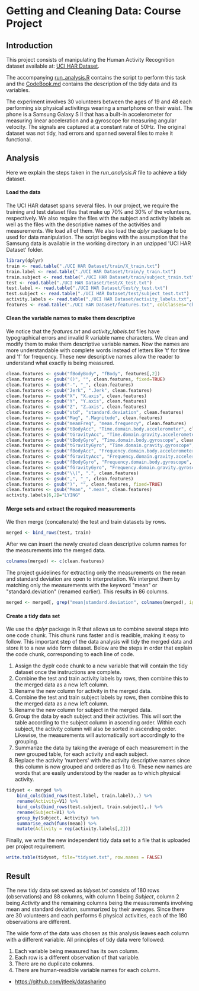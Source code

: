 # Getting and Cleaning Data: Course Project

## Introduction

This project consists of manipulating the Human Activity Recognition dataset available at: [UCI HAR Dataset](https://d396qusza40orc.cloudfront.net/getdata%2Fprojectfiles%2FUCI%20HAR%20Dataset.zip). 

The accompanying [run_analysis.R](https://github.com/saifs/GetCleanDataProject/blob/master/run_analysis.R) contains the script to perform this task and the [CodeBook.md](https://github.com/saifs/GetCleanDataProject/blob/master/CodeBook.md) contains the description of the tidy data and its variables.

The experiment involves 30 volunteers between the ages of 19 and 48 each performing six physical activitings wearing a smartphone on their waist. The phone is a Samsung Galaxy S II that has a built-in accelerometer for measuring linear acceleration and a gyroscope for measuring angular velocity. The signals are captured at a constant rate of 50Hz. The original dataset was not tidy, had errors and spanned several files to make it functional.

## Analysis

Here we explain the steps taken in the *run_analysis.R* file to achieve a tidy dataset.

#### Load the data 

The UCI HAR dataset spans several files. In our project, we require the training and test dataset files that make up 70% and 30% of the volunteers, respectively. We also require the files with the subject and activity labels as well as the files with the descriptive names of the activities and measurements. We load all of them. We also load the *dplyr* package to be used for data manipulation. The script begins with the assumption that the Samsung data is available in the working directory in an unzipped 'UCI HAR Dataset' folder.


```r
library(dplyr)
train <- read.table("./UCI HAR Dataset/train/X_train.txt")
train.label <- read.table("./UCI HAR Dataset/train/y_train.txt")
train.subject <- read.table("./UCI HAR Dataset/train/subject_train.txt")
test <- read.table("./UCI HAR Dataset/test/X_test.txt")
test.label <- read.table("./UCI HAR Dataset/test/y_test.txt")
test.subject <- read.table("./UCI HAR Dataset/test/subject_test.txt")
activity.labels <- read.table("./UCI HAR Dataset/activity_labels.txt", colClasses="character")
features <- read.table("./UCI HAR Dataset/features.txt", colClasses="character")
```

#### Clean the variable names to make them descriptive

We notice that the *features.txt* and *activity_labels.txt* files have typographical errors and invalid R variable name characters. We clean and modify them to make them descriptive variable names. Now the names are more understandable with complete words instead of letters like 't' for time and 'f' for frequency. These new descriptive names allow the reader to understand what exactly is being measured.


```r
clean.features <- gsub("fBodyBody", "fBody", features[,2])
clean.features <- gsub("()", "", clean.features, fixed=TRUE)
clean.features <- gsub("-", "_", clean.features)
clean.features <- gsub("Jerk", ".Jerk", clean.features)
clean.features <- gsub("X", "X.axis", clean.features)
clean.features <- gsub("Y", "Y.axis", clean.features)
clean.features <- gsub("Z", "Z.axis", clean.features)
clean.features <- gsub("std", "standard.deviation", clean.features)
clean.features <- gsub("Mag", ".Magnitude", clean.features)
clean.features <- gsub("meanFreq", "mean.frequency", clean.features)
clean.features <- gsub("tBodyAcc", "Time.domain.body.accelerometer", clean.features)
clean.features <- gsub("tGravityAcc", "Time.domain.gravity.accelerometer", clean.features)
clean.features <- gsub("tBodyGyro", "Time.domain.body.gyroscope", clean.features)
clean.features <- gsub("tGravityGyro", "Time.domain.gravity.gyroscope", clean.features)
clean.features <- gsub("fBodyAcc", "Frequency.domain.body.accelerometer", clean.features)
clean.features <- gsub("fGravityAcc", "Frequency.domain.gravity.accelerometer", clean.features)
clean.features <- gsub("fBodyGyro", "Frequency.domain.body.gyroscope", clean.features)
clean.features <- gsub("fGravityGyro", "Frequency.domain.gravity.gyroscope", clean.features)
clean.features <- gsub("\\(", ".", clean.features)
clean.features <- gsub(",", "_", clean.features)
clean.features <- gsub(")", "", clean.features, fixed=TRUE)
clean.features <- gsub("Mean", ".mean", clean.features)
activity.labels[6,2]="LYING"
```

#### Merge sets and extract the required measurements

We then merge (concatenate) the test and train datasets by rows.


```r
merged <- bind_rows(test, train)
```

After we can insert the newly created clean descriptive column names for the measurements into the merged data.


```r
colnames(merged) <- c(clean.features)
```

The project guidelines for extracting only the measurements on the mean and standard deviation are open to interpretation. We interpret them by matching only the measurements with the keyword "mean" or "standard.deviation" (renamed earlier). This results in 86 columns.


```r
merged <- merged[, grep("mean|standard.deviation", colnames(merged), ignore.case = TRUE)]
```

#### Create a tidy data set

We use the *dplyr* package in R that allows us to combine several steps into one code chunk. This chunk runs faster and is readible, making it easy to follow. This important step of the data analysis will tidy the merged data and store it to a new wide form dataset. Below are the steps in order that explain the code chunk, corresponding to each line of code.

1. Assign the dyplr code chunk to a new variable that will contain the tidy dataset once the instructions are complete.
2. Combine the test and train activity labels by rows, then combine this to the merged data as a new left column.
3. Rename the new column for activity in the merged data.
4. Combine the test and train subject labels by rows, then combine this to
the merged data as a new left column.
5. Rename the new column for subject in the merged data.
6. Group the data by each subject and their activities. This will sort the table according to the subject column in ascending order. Within each subject, the activity column will also be sorted in ascending order. Likewise, the measurements will automatically sort accordingly to the grouping.
7. Summarize the data by taking the average of each measurement in the new grouped table, for each activity and each subject.
8. Replace the activity 'numbers' with the activity descriptive names
since this column is now grouped and ordered as 1 to 6. These new names are words that are easily understood by the reader as to which physical activity.


```r
tidyset <- merged %>%
    bind_cols(bind_rows(test.label, train.label),.) %>%
    rename(Activity=V1) %>%
    bind_cols(bind_rows(test.subject, train.subject),.) %>%
    rename(Subject=V1) %>%
    group_by(Subject, Activity) %>%
    summarise_each(funs(mean)) %>%
    mutate(Activity = rep(activity.labels[,2]))
```

Finally, we write the new independent tidy data set to a file that is uploaded per project requirement.


```r
write.table(tidyset, file="tidyset.txt", row.names = FALSE)
```

## Result

The new tidy data set saved as *tidyset.txt* consists of 180 rows (observations) and 88 columns, with column 1 being *Subject*, column 2 being *Activity* and the remaining columns being the measurements involving mean and standard deviation, summarized by their averages. Since there are 30 volunteers and each performs 6 physical activities, each of the 180 observations are different.

The wide form of the data was chosen as this analysis leaves each column with a different variable. All principles of tidy data were followed:

1. Each variable being measured has its own column.
2. Each row is a different observation of that variable.
3. There are no duplicate columns.
4. There are human-readible variable names for each column.

* https://github.com/jtleek/datasharing
